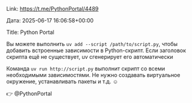 Link: https://t.me/PythonPortal/4489

Дата: 2025-06-17 16:06:58+00:00

Title: Python Portal

Вы можете выполнить `uv add --script /path/to/script.py`,
чтобы добавить встроенные зависимости в Python-скрипт. Если
заголовок скрипта ещё не существует, uv сгенерирует его
автоматически

Команда `uv run http://script.py` выполнит скрипт со всеми
необходимыми зависимостями.
Не нужно создавать виртуальное окружение, устанавливать
пакеты и т.д. ☺️

👉 @PythonPortal

